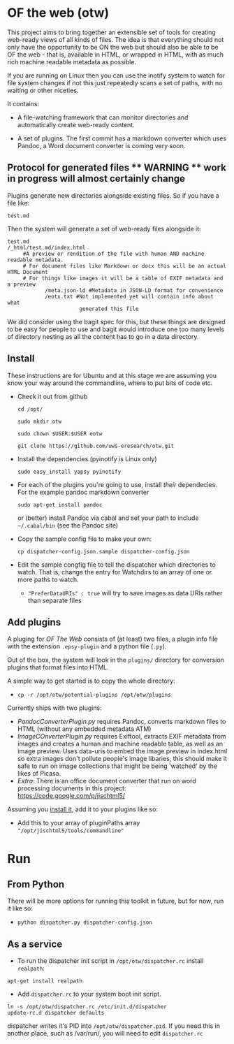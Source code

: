 #  OF the web (otw)

This project aims to bring together an extensible set of tools for creating web-ready views of all kinds of files. The idea is that everything should not only have the opportunity to be ON the web but should also be able to be OF the web - that is, available in HTML, or wrapped in HTML, with as much rich machine readable metadata as possible.

If you are running on Linux then you can use the inotify system to watch for file system changes  if not this just repeatedly scans a set of paths, with no waiting or other niceties.


It contains:
* A file-watching framework that can monitor directories and automatically create web-ready content.

* A set of plugins. The first commit has a markdown converter which uses Pandoc, a Word document converter is coming very soon.

## Protocol for generated files ** WARNING ** work in progress will almost certainly change

Plugins generate new directories alongside existing files. So if you have a file like:

```
test.md
```

Then the system will generate a set of web-ready files alongside it:

```
test.md
/_html/test.md/index.html 
     #A preview or rendition of the file with human AND machine readable metadata. 
     # For document files like Markdown or docx this will be an actual HTML Document
     # For things like images it will be a table of EXIF metadata and a preview
            /meta.json-ld #Metadata in JSON-LD format for convenience
            /eotx.txt #Not implemented yet will contain info about what 
                       generated this file  
```

We did consider using the bagit spec for this, but these things are designed to be easy for people to use and bagit would introduce one too many levels of directory nesting as all the content has to go in a data directory.
## Install

These instructions are for Ubuntu and at this stage we are assuming you know your way around the commandline, where to put bits of code etc. 


* Check it out from github

    ```cd /opt/```

	```sudo mkdir otw```

	```sudo chown $USER:$USER eotw```

    ```git clone https://github.com/uws-eresearch/otw.git```

* Install the dependencies (pyinotify is Linux only)

    ```sudo easy_install yapsy pyinotify ```

* For each of the plugins you're going to use, install _their_ dependecies. For the example pandoc markdown converter

    ```sudo apt-get install pandoc``` 

    or (better) install Pandoc via cabal and set your path to include ```~/.cabal/bin``` (see the Pandoc site)

* Copy the sample config file to make your own:

    ```cp dispatcher-config.json.sample dispatcher-config.json```

* Edit the sample congfig file to tell the dispatcher which directories to watch. That is, change the entry for Watchdirs to an array of one or more paths to watch.
  * ```"PreferDataURIs" : true``` will try to save images as data URIs rather than separate files 

## Add plugins

A pluging for _OF The Web_ consists of (at least) two files, a plugin info file with the extension ```.epsy-plugin``` and a python file (```.py```).

Out of the box, the system will look in the ```plugins/``` directory for conversion plugins that format files into HTML.

A simple way to get started is to copy the whole directory:

 * ```cp -r /opt/otw/potential-plugins /opt/otw/plugins```

Currently ships with two plugins:
 * *PandocConverterPlugin.py* requires Pandoc, converts markdown files to HTML (without any embedded metadata ATM)
 * *ImageCOnverterPlugin.py* requires Exiftool, extracts EXIF metadata from images and creates a human and machine readable table, as well as an image preview. Uses data-uris to embed the image preview in index.html so extra images don't pollute people's image libaries, this should make it safe to run on image collections that might be being 'watched' by the likes of Picasa.
 * *Extra*: There is an office document converter that run on word processing documents in this project: https://code.google.com/p/jischtml5/

Assuming you [install it](https://code.google.com/p/jischtml5/wiki/WordDownCommandlineOpenOffice), add it to your plugins like so:
  * Add this to your array of pluginPaths array ```"/opt/jischtml5/tools/commandline"```

# Run 

## From Python

There will be more options for running this toolkit in future, but for now, run it like so:

 *  ```python dispatcher.py dispatcher-config.json```
 
## As a service 

 * To run the dispatcher init script in ```/opt/otw/dispatcher.rc``` install ```realpath```:

```
apt-get install realpath
```

 * Add ```dispatcher.rc``` to your system boot init script.

```
ln -s /opt/otw/dispatcher.rc /etc/init.d/dispatcher
update-rc.d dispatcher defaults
```

dispatcher writes it's PID into ```/opt/otw/dispatcher.pid```. If you need this
in another place, such as /var/run/, you will need to edit ```dispatcher.rc```

